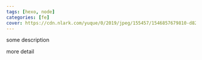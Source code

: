```yaml
---
tags: [hexo, node]
categories: [fe]
cover: https://cdn.nlark.com/yuque/0/2019/jpeg/155457/1546857679810-d82e3d46-e960-419c-a715-0a82c48a2fd6.jpeg#align=left&display=inline&height=225&name=image.jpeg&originHeight=225&originWidth=225&size=6267&width=225
---
```


some description

<!-- more -->

more detail
[
](https://www.yuque.com/)
